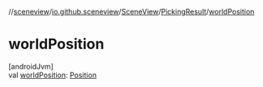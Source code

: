 //[sceneview](../../../../index.md)/[io.github.sceneview](../../index.md)/[SceneView](../index.md)/[PickingResult](index.md)/[worldPosition](world-position.md)

# worldPosition

[androidJvm]\
val [worldPosition](world-position.md): [Position](../../../io.github.sceneview.math/index.md#945960193%2FClasslikes%2F-1571379623)
